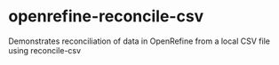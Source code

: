 # openrefine-reconcile-csv
Demonstrates reconciliation of data in OpenRefine from a local CSV file using reconcile-csv
